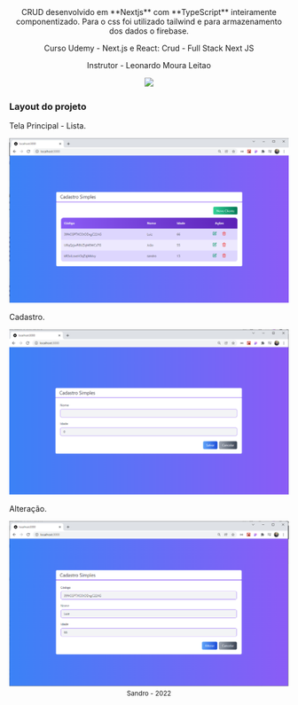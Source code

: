
<div align="center" >
CRUD desenvolvido em **Nextjs** com **TypeScript** inteiramente componentizado. Para o css foi utilizado tailwind e para armazenamento dos dados o firebase.
</div>

<div align="center">
  <p>Curso Udemy - Next.js e React: Crud - Full Stack Next JS</p>
  <p>Instrutor - Leonardo Moura Leitao</p>
</div>

<div align="center" >
  <img src="./public/imagens/crud.gif">
</div>

### Layout do projeto

Tela Principal -  Lista.
<div align="center" >
  <img src="./public/imagens/Tela1.png">
</div>

Cadastro.
<div align="center" >
  <img src="./public/imagens/Tela2.png">
</div>

Alteração.
<div align="center" >
  <img src="./public/imagens/Tela3.png">
</div>

<div align="center">
  <small>Sandro - 2022</small>
</div>